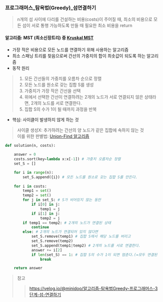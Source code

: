 ### 프로그래머스_탐욕법(Greedy)_섬연결하기
> n개의 섬 사이에 다리를 건설하는 비용(costs)이 주어질 때, 최소의 비용으로 모든 섬이 서로 통행 가능하도록 만들 때 필요한 최소 비용을 return 
#### 알고리즘: MST (최소신장트리) 중 [Kruskal MST](https://ko.wikipedia.org/wiki/크러스컬_알고리즘)
- 가장 적은 비용으로 모든 노드를 연결하기 위해 사용하는 알고리즘
- 최소 스패닝 트리를 찾음으로써 간선의 가중치의 합이 최솟값이 되도록 하는 알고리즘
- 동작 원리

> 1. 모든 간선들의 가중치를 오름차 순으로 정렬
> 2. 모든 노드를 원소로 갖는 집합 S를 생성
> 3. 가중치가 가장 작은 간선을 선택
> 4. 위에서 선택한 간선이 연결하려는 2개의 노드가 서로 연결되지 않은 상태라면, 2개의 노드를 서로 연결한다.
> 5. 집합 S의 수가 1이 될 때까지 과정을 반복

- 핵심:  사이클이 발생하지 않게 하는 것
> 사이클 생성X: 추가하려는 간선의 양 노드가 같은 집합에 속하지 않는 것<br>
> 이를 위한 판별법: [Union-Find 알고리즘](https://www.geeksforgeeks.org/union-find-algorithm-set-2-union-by-rank/)

  
```python
def solution(n, costs):
    
    answer = 0
    costs.sort(key=lambda x:x[-1]) # 가중치 오름차순 정렬
    set_S = []

    for i in range(n):
        set_S.append({i}) # 모든 노드를 원소로 갖는 집합 S를 만든다.
    
    for i in costs:  
        temp1 = set()
        temp2 = set()
        for j in set_S: # S가 비어있지 않는 동안
            if i[0] in j:
                temp1 = j
            if i[1] in j:
                temp2 = j
        if temp1 == temp2: # 2개의 노드가 연결된 상태
            continue
        else: # 2개의 노드가 연결되어 있지 않다면
            set_S.remove(temp1) # 집합 S에서 해당 노드를 버리고
            set_S.remove(temp2)
            set_S.append(temp1|temp2) # 2개의 노드를 서로 연결한다.
            answer += i[2]
            if len(set_S) == 1: # 집합 S의 수가 1이 되면 멈춘다.(=모두 연결된 상태)
                break

    return answer
```

>참고
>> https://velog.io/@minidoo/알고리즘-탐욕법Greedy-프로그래머스-3단계-섬-연결하기
